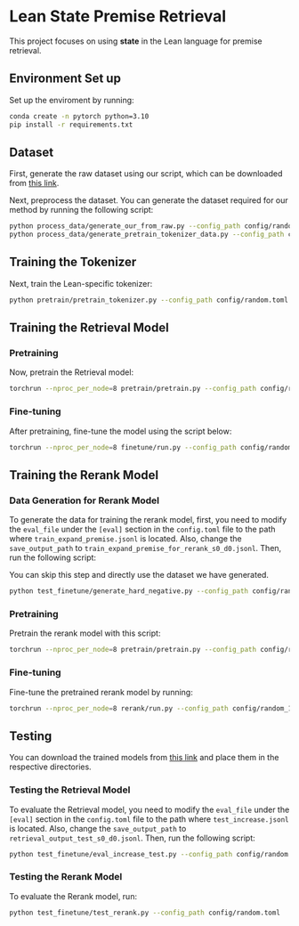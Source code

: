 
# Lean State Premise Retrieval

This project focuses on using **state** in the Lean language for premise retrieval.

## Environment Set up

Set up the enviroment by running:

```bash
conda create -n pytorch python=3.10
pip install -r requirements.txt
```

## Dataset

First, generate the raw dataset using our script, which can be downloaded from [this link](https://huggingface.co/datasets/ruc-ai4math/mathlib_handler_benchmark_410).

Next, preprocess the dataset. You can generate the dataset required for our method by running the following script:

```bash
python process_data/generate_our_from_raw.py --config_path config/random.toml
python process_data/generate_pretrain_tokenizer_data.py --config_path config/random.toml
```

## Training the Tokenizer

Next, train the Lean-specific tokenizer:

```bash
python pretrain/pretrain_tokenizer.py --config_path config/random.toml
```

## Training the Retrieval Model

### Pretraining

Now, pretrain the Retrieval model:

```bash
torchrun --nproc_per_node=8 pretrain/pretrain.py --config_path config/random.toml
```

### Fine-tuning

After pretraining, fine-tune the model using the script below:

```bash
torchrun --nproc_per_node=8 finetune/run.py --config_path config/random.toml
```

## Training the Rerank Model

### Data Generation for Rerank Model

To generate the data for training the rerank model, first, you need to modify the `eval_file` under the `[eval]` section in the `config.toml` file to the path where `train_expand_premise.jsonl` is located. Also, change the `save_output_path` to `train_expand_premise_for_rerank_s0_d0.jsonl`. Then, run the following script:

You can skip this step and directly use the dataset we have generated.

```bash
python test_finetune/generate_hard_negative.py --config_path config/random.toml
```

### Pretraining

Pretrain the rerank model with this script:

```bash
torchrun --nproc_per_node=8 pretrain/pretrain.py --config_path config/random_1024.toml
```

### Fine-tuning

Fine-tune the pretrained rerank model by running:

```bash
torchrun --nproc_per_node=8 rerank/run.py --config_path config/random_1024.toml
```

## Testing

You can download the trained models from [this link](https://huggingface.co/ruc-ai4math/Lean_State_Search_Random) and place them in the respective directories.

### Testing the Retrieval Model

To evaluate the Retrieval model, you need to modify the `eval_file` under the `[eval]` section in the `config.toml` file to the path where `test_increase.jsonl` is located. Also, change the `save_output_path` to `retrieval_output_test_s0_d0.jsonl`. Then, run the following script:

```bash
python test_finetune/eval_increase_test.py --config_path config/random.toml
```

### Testing the Rerank Model

To evaluate the Rerank model, run:

```bash
python test_finetune/test_rerank.py --config_path config/random.toml
```

